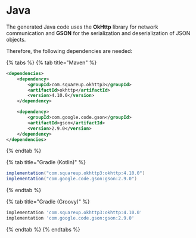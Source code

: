 # Java

The generated Java code uses the **OkHttp** library for network communication and **GSON** for the serialization and deserialization of JSON objects.

Therefore, the following dependencies are needed:

{% tabs %}
{% tab title="Maven" %}
```xml
<dependencies>
    <dependency>
        <groupId>com.squareup.okhttp3</groupId>
        <artifactId>okhttp</artifactId>
        <version>4.10.0</version>
    </dependency>

    <dependency>
        <groupId>com.google.code.gson</groupId>
        <artifactId>gson</artifactId>
        <version>2.9.0</version>
    </dependency>
</dependencies>
```
{% endtab %}

{% tab title="Gradle (Kotlin)" %}
```gradle
implementation("com.squareup.okhttp3:okhttp:4.10.0")
implementation("com.google.code.gson:gson:2.9.0")
```
{% endtab %}

{% tab title="Gradle (Groovy)" %}
```gradle
implementation 'com.squareup.okhttp3:okhttp:4.10.0'
implementation 'com.google.code.gson:gson:2.9.0'
```
{% endtab %}
{% endtabs %}
